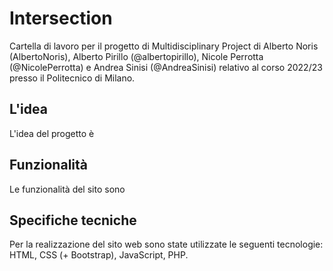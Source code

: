# Intersection

Cartella di lavoro per il progetto di Multidisciplinary Project di Alberto Noris (AlbertoNoris), Alberto Pirillo (@albertopirillo), Nicole Perrotta (@NicolePerrotta) e Andrea Sinisi (@AndreaSinisi) relativo al corso 2022/23 presso il Politecnico di Milano.

## L'idea
L'idea del progetto è 

## Funzionalità
Le funzionalità del sito sono

## Specifiche tecniche
Per la realizzazione del sito web sono state utilizzate le seguenti tecnologie: HTML, CSS (+ Bootstrap), JavaScript, PHP.
